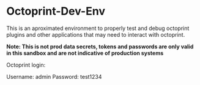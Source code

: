 # Octoprint-Dev-Env

This is an aproximated environment to properly test and debug octoprint plugins and other applications that may need to interact with octoprint.

**Note: This is not prod data secrets, tokens and passwords are only valid in this sandbox and are not indicative of production systems**

Octoprint login:

Username: admin
Password: test1234